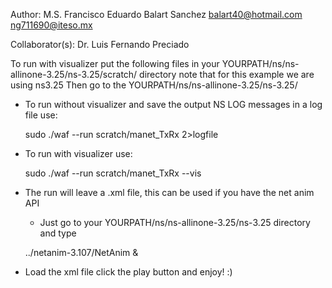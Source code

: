 Author: M.S. Francisco Eduardo Balart Sanchez <balart40@hotmail.com> <ng711690@iteso.mx>

Collaborator(s): Dr. Luis Fernando Preciado

To run with visualizer put the following files in your YOURPATH/ns/ns-allinone-3.25/ns-3.25/scratch/ directory
note that for this example we are using ns3.25
Then go to the YOURPATH/ns/ns-allinone-3.25/ns-3.25/
* To run without visualizer and save the output NS LOG messages in a log file use:

   sudo ./waf --run scratch/manet_TxRx 2>logfile
* To run with visualizer use: 

   sudo ./waf --run scratch/manet_TxRx --vis
* The run will leave a .xml file, this can be used if you have the net anim API
    * Just go to your YOURPATH/ns/ns-allinone-3.25/ns-3.25 directory and type
    
    ../netanim-3.107/NetAnim &
* Load the xml file click the play button and enjoy! :)

